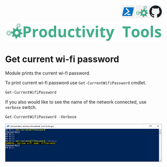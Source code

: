 <!--Category:Powershell--> 
 <p align="right">
    <a href="https://www.powershellgallery.com/packages/ProductivityTools.PSGetCurrentWifiPassword/"><img src="Images/Header/Powershell_border_40px.png" /></a>
    <a href="http://productivitytools.tech/get-current-wifi-password/"><img src="Images/Header/ProductivityTools_green_40px_2.png" /><a> 
    <a href="https://github.com/pwujczyk/ProductivityTools.PSGetCurrentWifiPassword"><img src="Images/Header/Github_border_40px.png" /></a>
</p>
<p align="center">
    <a href="http://productivitytools.tech/">
        <img src="Images/Header/LogoTitle_green_500px.png" />
    </a>
</p>


# Get current wi-fi password

Module prints the current wi-fi password.
<!--more-->

To print current wi-fi password use ```Get-CurrentWifiPassword``` cmdlet.

```powershell
Get-CurrentWifiPassword
```

If you also would like to see the name of the network connected, use ```verbose``` switch.

```powershell
Get-CurrentWifiPassword -Verbose
```

<!--og-image-->
<img src="Images/GetCurrentWiFiPassword.png" />
